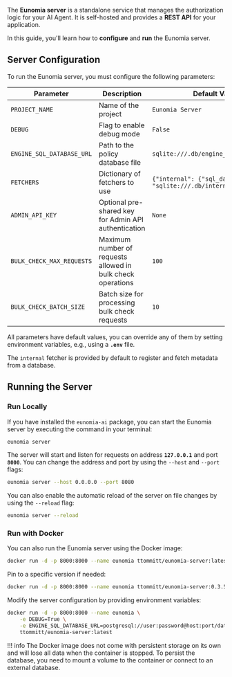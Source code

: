 The **Eunomia server** is a standalone service that manages the authorization logic for your AI Agent. It is self-hosted and provides a **REST API** for your application.

In this guide, you'll learn how to **configure** and **run** the Eunomia server.

## Server Configuration

To run the Eunomia server, you must configure the following parameters:

| **Parameter**             | **Description**                                             | **Default Value**                                                        |
| ------------------------- | ----------------------------------------------------------- | ------------------------------------------------------------------------ |
| `PROJECT_NAME`            | Name of the project                                         | `Eunomia Server`                                                         |
| `DEBUG`                   | Flag to enable debug mode                                   | `False`                                                                  |
| `ENGINE_SQL_DATABASE_URL` | Path to the policy database file                            | `sqlite:///.db/engine_db.sqlite`                                         |
| `FETCHERS`                | Dictionary of fetchers to use                               | `{"internal": {"sql_database_url": "sqlite:///.db/internal_db.sqlite"}}` |
| `ADMIN_API_KEY`           | Optional pre-shared key for Admin API authentication        | `None`                                                                   |
| `BULK_CHECK_MAX_REQUESTS` | Maximum number of requests allowed in bulk check operations | `100`                                                                    |
| `BULK_CHECK_BATCH_SIZE`   | Batch size for processing bulk check requests               | `10`                                                                     |

All parameters have default values, you can override any of them by setting environment variables, e.g., using a **`.env`** file.

The `internal` fetcher is provided by default to register and fetch metadata from a database.

## Running the Server

### Run Locally

If you have installed the `eunomia-ai` package, you can start the Eunomia server by executing the command in your terminal:

```bash
eunomia server
```

The server will start and listen for requests on address **`127.0.0.1`** and port **`8000`**. You can change the address and port by using the `--host` and `--port` flags:

```bash
eunomia server --host 0.0.0.0 --port 8080
```

You can also enable the automatic reload of the server on file changes by using the `--reload` flag:

```bash
eunomia server --reload
```

### Run with Docker

You can also run the Eunomia server using the Docker image:

```bash
docker run -d -p 8000:8000 --name eunomia ttommitt/eunomia-server:latest
```

Pin to a specific version if needed:

```bash
docker run -d -p 8000:8000 --name eunomia ttommitt/eunomia-server:0.3.5
```

Modify the server configuration by providing environment variables:

```bash
docker run -d -p 8000:8000 --name eunomia \
    -e DEBUG=True \
    -e ENGINE_SQL_DATABASE_URL=postgresql://user:password@host:port/database \
    ttommitt/eunomia-server:latest
```

!!! info
    The Docker image does not come with persistent storage on its own and will lose all data when the container is stopped. To persist the database, you need to mount a volume to the container or connect to an external database.

